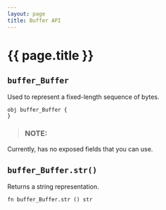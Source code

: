 ```yaml
---
layout: page
title: Buffer API
---
```


# {{ page.title }}

## `buffer_Buffer`
Used to represent a fixed-length sequence of bytes.

```the
obj buffer_Buffer {
}
```

> ### NOTE:
  Currently, has no exposed fields that you can use.

## `buffer_Buffer.str()`
Returns a string representation.

```the
fn buffer_Buffer.str () str
```
